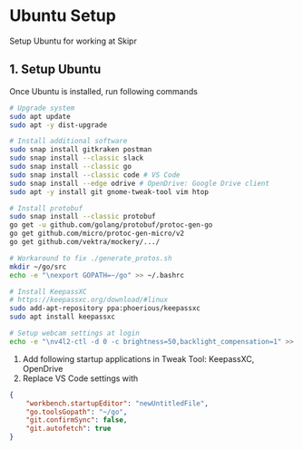 # Ubuntu Setup
Setup Ubuntu for working at Skipr

## 1. Setup Ubuntu
Once Ubuntu is installed, run following commands
```bash
# Upgrade system
sudo apt update
sudo apt -y dist-upgrade

# Install additional software
sudo snap install gitkraken postman
sudo snap install --classic slack
sudo snap install --classic go
sudo snap install --classic code # VS Code
sudo snap install --edge odrive # OpenDrive: Google Drive client
sudo apt -y install git gnome-tweak-tool vim htop

# Install protobuf
sudo snap install --classic protobuf
go get -u github.com/golang/protobuf/protoc-gen-go
go get github.com/micro/protoc-gen-micro/v2
go get github.com/vektra/mockery/.../

# Workaround to fix ./generate_protos.sh
mkdir ~/go/src
echo -e "\nexport GOPATH=~/go" >> ~/.bashrc

# Install KeepassXC
# https://keepassxc.org/download/#linux
sudo add-apt-repository ppa:phoerious/keepassxc
sudo apt install keepassxc

# Setup webcam settings at login
echo -e "\nv4l2-ctl -d 0 -c brightness=50,backlight_compensation=1" >> ~/.profile
```

1. Add following startup applications in Tweak Tool: KeepassXC, OpenDrive
2. Replace VS Code settings with
```json
{
    "workbench.startupEditor": "newUntitledFile",
    "go.toolsGopath": "~/go",
    "git.confirmSync": false,
    "git.autofetch": true
}
```
